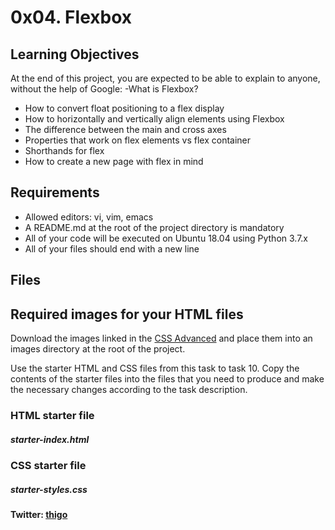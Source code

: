# 0x04. Flexbox
## Learning Objectives
At the end of this project, you are expected to be able to explain to anyone, without the help of Google:
-What is Flexbox?
- How to convert float positioning to a flex display
- How to horizontally and vertically align elements using Flexbox
- The difference between the main and cross axes
- Properties that work on flex elements vs flex container
- Shorthands for flex
- How to create a new page with flex in mind
## Requirements
- Allowed editors: vi, vim, emacs
- A README.md at the root of the project directory is mandatory
- All of your code will be executed on Ubuntu 18.04 using Python 3.7.x
- All of your files should end with a new line
## Files
## Required images for your HTML files
Download the images linked in the [CSS Advanced](https://intranet.hbtn.io/projects/583) and place them into an images directory at the root of the project.

Use the starter HTML and CSS files from this task to task 10. Copy the contents of the starter files into the files that you need to produce and make the necessary changes according to the task description.
### HTML starter file
##### starter-index.html
### CSS starter file
##### starter-styles.css

#### Twitter: [thigo](https://twitter.com/thiago9623)

